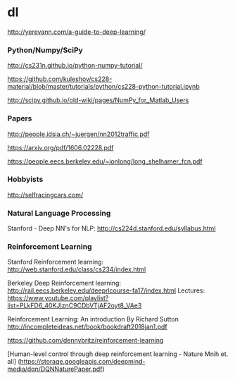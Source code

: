 # dl
 
http://yerevann.com/a-guide-to-deep-learning/ 
 
### Python/Numpy/SciPy
http://cs231n.github.io/python-numpy-tutorial/ 

https://github.com/kuleshov/cs228-material/blob/master/tutorials/python/cs228-python-tutorial.ipynb 

http://scipy.github.io/old-wiki/pages/NumPy_for_Matlab_Users 
 
 
### Papers
http://people.idsia.ch/~juergen/nn2012traffic.pdf 

https://arxiv.org/pdf/1606.02228.pdf 
 
https://people.eecs.berkeley.edu/~jonlong/long_shelhamer_fcn.pdf

### Hobbyists 
http://selfracingcars.com/ 

### Natural Language Processing
Stanford - Deep NN's for NLP: http://cs224d.stanford.edu/syllabus.html

### Reinforcement Learning

Stanford Reinforcement learning: http://web.stanford.edu/class/cs234/index.html

Berkeley Deep Reinforcement learning: http://rail.eecs.berkeley.edu/deeprlcourse-fa17/index.html
Lectures: https://www.youtube.com/playlist?list=PLkFD6_40KJIznC9CDbVTjAF2oyt8_VAe3

Reinforcement Learning: An introduction By Richard Sutton 
http://incompleteideas.net/book/bookdraft2018jan1.pdf

https://github.com/dennybritz/reinforcement-learning

[Human-level control through deep reinforcement learning - Nature Mnih et. all] (https://storage.googleapis.com/deepmind-media/dqn/DQNNaturePaper.pdf)

